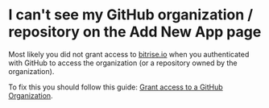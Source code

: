 # I can't see my GitHub organization / repository on the Add New App page

Most likely you did not grant access to [bitrise.io](https://www.bitrise.io) when you authenticated with GitHub to access the organization \(or a repository owned by the organization\).

To fix this you should follow this guide: [Grant access to a GitHub Organization](https://github.com/OrganizationDummy/devcenter/tree/acf5f40e38b6dcf6fe62e839a4c04acb31fdebd2/faq/grant-access-to-github-organization/README.md).

